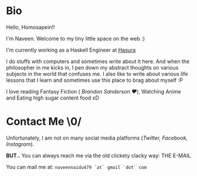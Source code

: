 
# Bio

Hello, Homosapein!! 

I'm Naveen. Welcome to my tiny little space on the web :)


I'm currently working as a Haskell Engineer at [Hasura](https://hasura.io)

I do stuffs with computers and sometimes write about it here. And when the philosopher in me kicks in, I pen down my abstract thoughts on various subjects in the world that confuses me. I also like to write about various life lessons that I learn and sometimes use this place to brag about myself :P

I love reading Fantasy Fiction ( _Brandon Sanderson ❤️_), Watching Anime and Eating high sugar content food xD

# Contact Me \0/

Unfortunately, I am not on many social media platforms (_Twitter, Facebook, Instagram_).

__BUT..__ You can always reach me via the old clickety clacky way: THE E-MAIL

You can mail me at: ```naveennaidu479 `at` gmail `dot` com```

